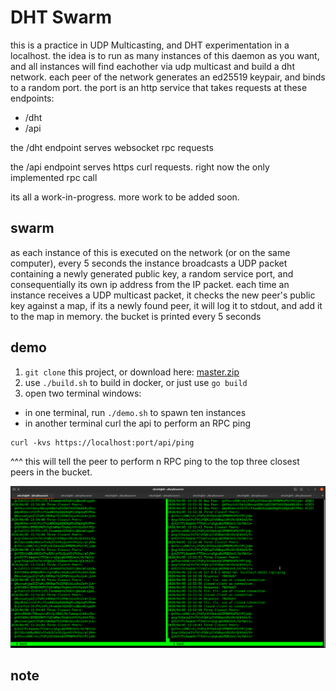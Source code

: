 # DHT Swarm

this is a practice in UDP Multicasting, and DHT experimentation in a localhost. 
the idea is to run as many instances of this daemon as you want, and all instances will find eachother via udp multicast and build a dht network.
each peer of the network generates an ed25519 keypair, and binds to a random port.
the port is an http service that takes requests at these endpoints:
- /dht
- /api

the /dht endpoint serves websocket rpc requests

the /api endpoint serves https curl requests.
right now the only implemented rpc call

its all a work-in-progress. more work to be added soon.

## swarm

as each instance of this is executed on the network (or on the same computer), every 5 seconds the instance broadcasts a UDP packet containing a newly generated public key, a random service port, and consequentially its own ip address from the IP packet.
each time an instance receives a UDP multicast packet, it checks the new peer's public key against a map, if its a newly found peer, it will log it to stdout, and add it to the map in memory.
the bucket is printed every 5 seconds

## demo

1. `git clone` this project, or download here: [master.zip](https://github.com/distributed-mind/dswarm/archive/master.zip)
2. use `./build.sh` to build in docker, or just use `go build`
3. open two terminal windows:
  - in one terminal, run `./demo.sh` to spawn ten instances
  - in another terminal curl the api to perform an RPC ping
  ```
  curl -kvs https://localhost:port/api/ping
  ```
^^^ this will tell the peer to perform n RPC ping to the top three closest peers in the bucket.

![screen-demo](demo.png)


## note
